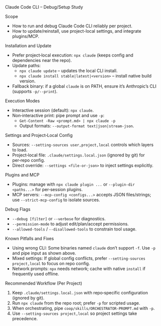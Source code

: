 Claude Code CLI – Debug/Setup Study

Scope
- How to run and debug Claude Code CLI reliably per project.
- How to update/reinstall, use project-local settings, and integrate plugins/MCP.

Installation and Update
- Prefer project‑local execution: `npx claude` (keeps config and dependencies near the repo).
- Update paths:
  - `npx claude update` – updates the local CLI install.
  - `npx claude install stable|latest|<version>` – install native build version.
- Fallback binary: if a global `claude` is on PATH, ensure it’s Anthropic’s CLI (supports `-p/--print`).

Execution Modes
- Interactive session (default): `npx claude`.
- Non‑interactive print: pipe prompt and use `-p`:
  - `Get-Content -Raw <prompt.md> | npx claude -p`
  - Output formats: `--output-format text|json|stream-json`.

Settings and Project‑Local Config
- Sources: `--setting-sources user,project,local` controls which layers to load.
- Project‑local file: `.claude/settings.local.json` (ignored by git) for per‑repo config.
- Direct override: `--settings <file-or-json>` to inject settings explicitly.

Plugins and MCP
- Plugins: manage with `npx claude plugin ...` or `--plugin-dir <paths...>` for per‑session plugins.
- MCP servers: `--mcp-config <configs...>` accepts JSON files/strings; use `--strict-mcp-config` to isolate sources.

Debug Flags
- `--debug [filter]` or `--verbose` for diagnostics.
- `--permission-mode` to adjust edit/plan/accept permissions.
- `--allowed-tools` / `--disallowed-tools` to constrain tool usage.

Known Pitfalls and Fixes
- Using wrong CLI: Some binaries named `claude` don’t support `-f`. Use `-p` and pipe input as shown above.
- Mixed settings: If global config conflicts, prefer `--setting-sources project,local` to focus on repo config.
- Network prompts: `npx` needs network; cache with native `install` if frequently used offline.

Recommended Workflow (Per Project)
1) Keep `.claude/settings.local.json` with repo‑specific configuration (ignored by git).
2) Run `npx claude` from the repo root; prefer `-p` for scripted usage.
3) When orchestrating, pipe `coop/skills/ORCHESTRATOR-PROMPT.md` with `-p`.
4) Use `--setting-sources project,local` so project settings take precedence.

